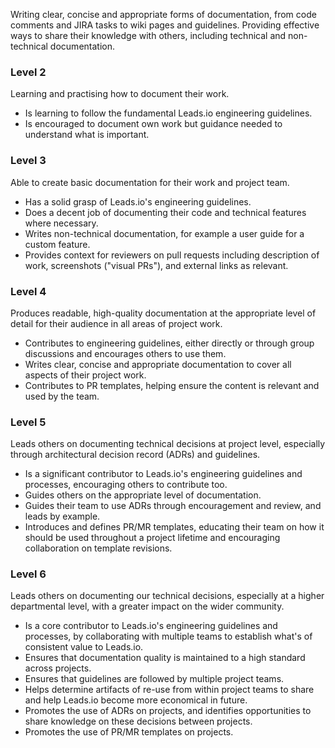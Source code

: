 Writing clear, concise and appropriate forms of documentation, from code comments and JIRA tasks to wiki pages and guidelines. Providing effective ways to share their knowledge with others, including technical and non-technical documentation.

### Level 2
Learning and practising how to document their work.
- Is learning to follow the fundamental Leads.io engineering guidelines.
- Is encouraged to document own work but guidance needed to understand what is important.

### Level 3
Able to create basic documentation for their work and project team.
- Has a solid grasp of Leads.io's engineering guidelines.
- Does a decent job of documenting their code and technical features where necessary.
- Writes non-technical documentation, for example a user guide for a custom feature.
- Provides context for reviewers on pull requests including description of work, screenshots ("visual PRs"), and external links as relevant.

### Level 4
Produces readable, high-quality documentation at the appropriate level of detail for their audience in all areas of project work.
- Contributes to engineering guidelines, either directly or through group discussions and encourages others to use them.
- Writes clear, concise and appropriate documentation to cover all aspects of their project work.
- Contributes to PR templates, helping ensure the content is relevant and used by the team.

### Level 5
Leads others on documenting technical decisions at project level, especially through architectural decision record (ADRs) and guidelines.
- Is a significant contributor to Leads.io's engineering guidelines and processes, encouraging others to contribute too.
- Guides others on the appropriate level of documentation.
- Guides their team to use ADRs through encouragement and review, and leads by example.
- Introduces and defines PR/MR templates, educating their team on how it should be used throughout a project lifetime and encouraging collaboration on template revisions.

### Level 6
Leads others on documenting our technical decisions, especially at a higher departmental level, with a greater impact on the wider community.
- Is a core contributor to Leads.io's engineering guidelines and processes, by collaborating with multiple teams to establish what's of consistent value to Leads.io.
- Ensures that documentation quality is maintained to a high standard across projects.
- Ensures that guidelines are followed by multiple project teams.
- Helps determine artifacts of re-use from within project teams to share and help Leads.io become more economical in future.
- Promotes the use of ADRs on projects, and identifies opportunities to share knowledge on these decisions between projects.
- Promotes the use of PR/MR templates on projects.
